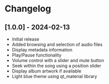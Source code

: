 # Changelog

## [1.0.0] - 2024-02-13
- Initial release
- Added browsing and selection of audio files
- Display metadata information
- Play/Pause functionality
- Volume control with a slider and mute button
- Seek within the song using a position slider
- Display album artwork if available
- Light blue theme using qt_material library
